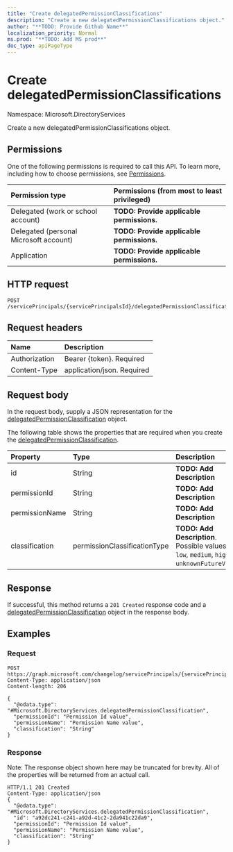 ```yaml
---
title: "Create delegatedPermissionClassifications"
description: "Create a new delegatedPermissionClassifications object."
author: "**TODO: Provide Github Name**"
localization_priority: Normal
ms.prod: "**TODO: Add MS prod**"
doc_type: apiPageType
---
```


# Create delegatedPermissionClassifications

Namespace: Microsoft.DirectoryServices

Create a new delegatedPermissionClassifications object.

## Permissions
One of the following permissions is required to call this API. To learn more, including how to choose permissions, see [Permissions](/concepts/permissions-reference.md).

|Permission type|Permissions (from most to least privileged)|
|:---|:---|
|Delegated (work or school account)|**TODO: Provide applicable permissions.**|
|Delegated (personal Microsoft account)|**TODO: Provide applicable permissions.**|
|Application|**TODO: Provide applicable permissions.**|

## HTTP request
<!-- {
  "blockType": "ignored"
}
-->
``` http
POST /servicePrincipals/{servicePrincipalsId}/delegatedPermissionClassifications
```

## Request headers
|Name|Description|
|:---|:---|
|Authorization|Bearer {token}. Required|
|Content-Type|application/json. Required|

## Request body
In the request body, supply a JSON representation for the [delegatedPermissionClassification](../resources/microsoft.directoryservices-delegatedpermissionclassification.md) object.

The following table shows the properties that are required when you create the [delegatedPermissionClassification](../resources/microsoft.directoryservices-delegatedpermissionclassification.md).

|Property|Type|Description|
|:---|:---|:---|
|id|String|**TODO: Add Description**|
|permissionId|String|**TODO: Add Description**|
|permissionName|String|**TODO: Add Description**|
|classification|permissionClassificationType|**TODO: Add Description**. Possible values are: `low`, `medium`, `high`, `unknownFutureValue`.|



## Response
If successful, this method returns a `201 Created` response code and a [delegatedPermissionClassification](../resources/microsoft.directoryservices-delegatedpermissionclassification.md) object in the response body.

## Examples

### Request
<!-- {
  "blockType": "request",
  "name": "create_delegatedpermissionclassification_from_"
}
-->
``` http
POST https://graph.microsoft.com/changelog/servicePrincipals/{servicePrincipalsId}/delegatedPermissionClassifications
Content-Type: application/json
Content-length: 206

{
  "@odata.type": "#Microsoft.DirectoryServices.delegatedPermissionClassification",
  "permissionId": "Permission Id value",
  "permissionName": "Permission Name value",
  "classification": "String"
}
```

### Response
Note: The response object shown here may be truncated for brevity. All of the properties will be returned from an actual call.
<!-- {
  "blockType": "response",
  "truncated": true,
  "@odata.type": "microsoft.directoryservices.delegatedpermissionclassification"
}
-->
``` http
HTTP/1.1 201 Created
Content-Type: application/json
{
  "@odata.type": "#Microsoft.DirectoryServices.delegatedPermissionClassification",
  "id": "a92dc241-c241-a92d-41c2-2da941c22da9",
  "permissionId": "Permission Id value",
  "permissionName": "Permission Name value",
  "classification": "String"
}
```

